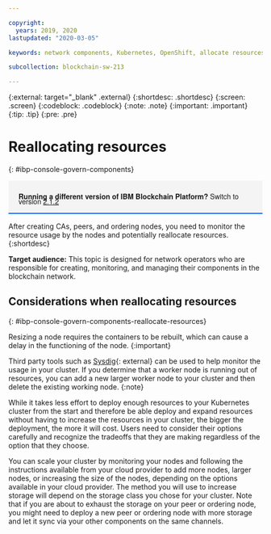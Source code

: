 ```yaml
---

copyright:
  years: 2019, 2020
lastupdated: "2020-03-05"

keywords: network components, Kubernetes, OpenShift, allocate resources, batch timeout, reallocate resources, LevelDB, CouchDB, ordering nodes, ordering, add and remove, governance

subcollection: blockchain-sw-213

---
```


{:external: target="_blank" .external}
{:shortdesc: .shortdesc}
{:screen: .screen}
{:codeblock: .codeblock}
{:note: .note}
{:important: .important}
{:tip: .tip}
{:pre: .pre}

# Reallocating resources
{: #ibp-console-govern-components}

<div style="background-color: #f4f4f4; padding-left: 20px; border-bottom: 2px solid #0f62fe; padding-top: 12px; padding-bottom: 4px; margin-bottom: 16px; font-family: 'IBM Plex Sans', 'Helvetica Neue', Arial, sans-serif;">
  <p style="line-height: 10px;">
    <strong>Running a different version of IBM Blockchain Platform?</strong> Switch to version
    <a href="https://cloud.ibm.com/docs/blockchain-sw?topic=blockchain-sw-ibp-console-govern-components">2.1.2</a>
    </p>
</div>


After creating CAs, peers, and ordering nodes, you need to monitor the resource usage by the nodes and potentially reallocate resources.
{:shortdesc}

**Target audience:** This topic is designed for network operators who are responsible for creating, monitoring, and managing their components in the blockchain network.
## Considerations when reallocating resources
{: #ibp-console-govern-components-reallocate-resources}

Resizing a node requires the containers to be rebuilt, which can cause a delay in the functioning of the node.
{:important}



Third party tools such as [Sysdig](https://sysdig.com){: external} can be used to help monitor the usage in your cluster. If you determine that a worker node is running out of resources, you can add a new larger worker node to your cluster and then delete the existing working node.
{:note}


While it takes less effort to deploy enough resources to your Kubernetes cluster from the start and therefore be able deploy and expand resources without having to increase the resources in your cluster, the bigger the deployment, the more it will cost. Users need to consider their options carefully and recognize the tradeoffs that they are making regardless of the option that they choose.




You can scale your cluster by monitoring your nodes and following the instructions available from your cloud provider to add more nodes, larger nodes, or increasing the size of the nodes, depending on the options available in your cloud provider. The method you will use to increase storage will depend on the storage class you chose for your cluster. Note that if you are about to exhaust the storage on your peer or ordering node, you might need to deploy a new peer or ordering node with more storage and let it sync via your other components on the same channels.




